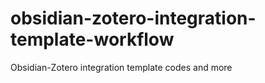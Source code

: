 # obsidian-zotero-integration-template-workflow
Obsidian-Zotero integration template codes and more
